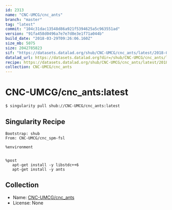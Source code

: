 ```yaml
---
id: 2313
name: "CNC-UMCG/cnc_ants"
branch: "master"
tag: "latest"
commit: "104c31dac13548d86a921f5394625a5c963551ad"
version: "91fa458d0496a7e7e7d8e3e1f71a044b"
build_date: "2018-03-29T09:26:06.160Z"
size_mb: 5075
size: 2042785823
sif: "https://datasets.datalad.org/shub/CNC-UMCG/cnc_ants/latest/2018-03-29-104c31da-91fa458d/91fa458d0496a7e7e7d8e3e1f71a044b.simg"
datalad_url: https://datasets.datalad.org?dir=/shub/CNC-UMCG/cnc_ants/latest/2018-03-29-104c31da-91fa458d/
recipe: https://datasets.datalad.org/shub/CNC-UMCG/cnc_ants/latest/2018-03-29-104c31da-91fa458d/Singularity
collection: CNC-UMCG/cnc_ants
---
```


# CNC-UMCG/cnc_ants:latest

```bash
$ singularity pull shub://CNC-UMCG/cnc_ants:latest
```

## Singularity Recipe

```singularity
Bootstrap: shub
From: CNC-UMCG/cnc_spm-fsl

%environment


%post
   apt-get install -y libstdc++6
   apt-get install -y ants
```

## Collection

 - Name: [CNC-UMCG/cnc_ants](https://github.com/CNC-UMCG/cnc_ants)
 - License: None

